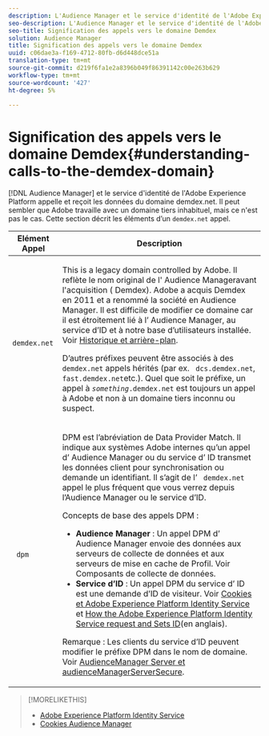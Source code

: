 ```yaml
---
description: L'Audience Manager et le service d'identité de l'Adobe Experience Platform appellent et reçoivent les données du domaine demdex.net. Il peut sembler que Adobe travaille avec un domaine tiers inhabituel, mais ce n'est pas le cas. Cette section décrit les éléments d’un appel demdex.net.
seo-description: L'Audience Manager et le service d'identité de l'Adobe Experience Platform appellent et reçoivent les données du domaine demdex.net. Il peut sembler que Adobe travaille avec un domaine tiers inhabituel, mais ce n'est pas le cas. Cette section décrit les éléments d’un appel demdex.net.
seo-title: Signification des appels vers le domaine Demdex
solution: Audience Manager
title: Signification des appels vers le domaine Demdex
uuid: c06dae3a-f169-4712-80fb-d6d448dce51a
translation-type: tm+mt
source-git-commit: d219f6fa1e2a8396b049f86391142c00e263b629
workflow-type: tm+mt
source-wordcount: '427'
ht-degree: 5%

---
```



# Signification des appels vers le domaine Demdex{#understanding-calls-to-the-demdex-domain}

[!DNL Audience Manager] et le service d&#39;identité de l&#39;Adobe Experience Platform appelle et reçoit les données du domaine demdex.net. Il peut sembler que Adobe travaille avec un domaine tiers inhabituel, mais ce n&#39;est pas le cas. Cette section décrit les éléments d’un `demdex.net` appel.

<table id="table_B846CBEDDA4C4AD19416F7C27FC325C6"> 
 <thead> 
  <tr> 
   <th colname="col1" class="entry"> Elément Appel </th> 
   <th colname="col2" class="entry"> Description </th> 
  </tr> 
 </thead>
 <tbody> 
  <tr> 
   <td colname="col1"> <p> <code> demdex.net</code> </p> </td> 
   <td colname="col2"> <p>This is a legacy domain controlled by <span class="keyword"> Adobe</span>. Il reflète le nom original de l' <span class="keyword"> Audience Manager</span>avant l'acquisition (<span class="keyword"> Demdex</span>). <span class="keyword"> Adobe</span> a acquis <span class="keyword"> Demdex</span> en 2011 et a renommé la société en <span class="keyword"> Audience Manager</span>. Il est difficile de modifier ce domaine car il est étroitement lié à l’ <span class="keyword"> Audience Manager</span>, au service <span class="wintitle"> d’</span>ID et à notre base d’utilisateurs installée. Voir <a href="../overview/aam-overview.md#history-and-background"> Historique et arrière-plan</a>. </p> <p>D’autres préfixes peuvent être associés à des <code> demdex.net</code> appels hérités (par ex. <code> dcs.demdex.net</code>, <code> fast.demdex.net</code>etc.). Quel que soit le préfixe, un appel à <code><i>something</i>.demdex.net</code> est toujours un appel à <span class="keyword"> Adobe</span> et non à un domaine tiers inconnu ou suspect. </p> </td> 
  </tr> 
  <tr> 
   <td colname="col1"> <p> <code> dpm</code> </p> </td> 
   <td colname="col2"> <p><span class="wintitle"> DPM</span> est l’abréviation de <span class="wintitle"> Data Provider Match</span>. Il indique aux systèmes <span class="keyword"> Adobe</span> internes qu’un appel d’ <span class="keyword"> Audience Manager</span> ou du service <span class="wintitle"> d’</span> ID transmet les données client pour synchronisation ou demande un identifiant. Il s’agit de l’ <code> demdex.net</code> appel le plus fréquent que vous verrez depuis <span class="keyword"> l’Audience Manager</span> ou le service <span class="wintitle"> d’</span>ID. </p> <p><span class="wintitle"> Concepts de base des appels DPM</span> : </p> <p> 
     <ul id="ul_44023BB060774518BE414EE10820C141"> 
      <li id="li_0F94D1988A6944BA885FD40AB26FC49F"> <b> <span class="keyword"> Audience Manager</span> </b>: Un appel <span class="wintitle"> DPM</span> d’ <span class="keyword"> Audience Manager</span> envoie des données aux serveurs <span class="wintitle"> de collecte de données et aux serveurs</span> <span class="wintitle"> de mise en cache de Profil. </span> Voir Composants <a href="../reference/system-components/components-data-collection.md"></a>de collecte de données. </li> 
      <li id="li_5A7EA9EE16EE4D828F0A24AE2B969122"> <b> <span class="wintitle"> Service</span> d’ID </b>: Un appel <span class="wintitle"> DPM</span> du service <span class="wintitle"> d’</span> ID est une demande d’ID de visiteur. Voir <a href="https://docs.adobe.com/content/help/en/id-service/using/intro/cookies.html" format="https" scope="external"> Cookies et Adobe Experience Platform Identity Service</a> et <a href="https://docs.adobe.com/content/help/en/id-service/using/intro/id-request.html" format="https" scope="external"> How the Adobe Experience Platform Identity Service request and Sets ID</a>(en anglais). </li> 
     </ul> </p> <p> <p>Remarque :  <span class="wintitle"> Les clients du service</span> d’ID peuvent modifier le préfixe <span class="wintitle"> DPM</span> dans le nom de domaine. Voir <a href="https://docs.adobe.com/content/help/en/id-service/using/id-service-api/configurations/subdomain-config.html" format="https" scope="external"> AudienceManager Server et audienceManagerServerSecure</a>. </p> </p> </td> 
  </tr> 
 </tbody> 
</table>

>[!MORELIKETHIS]
>
>* [Adobe Experience Platform Identity Service](https://docs.adobe.com/content/help/en/id-service/using/home.html)
>* [Cookies Audience Manager](https://docs.adobe.com/content/help/en/core-services/interface/ec-cookies/cookies-am.html)

